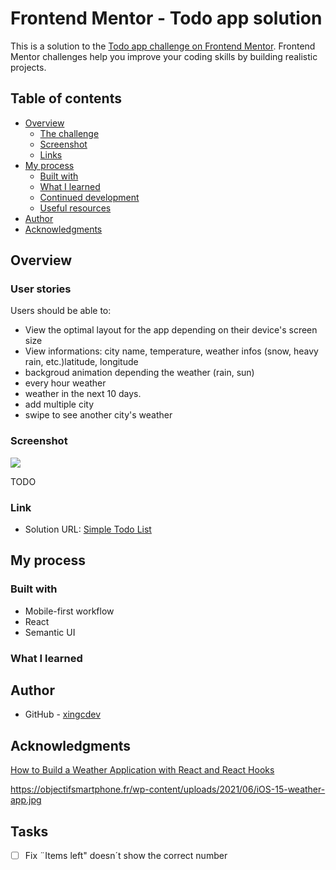 # Frontend Mentor - Todo app solution

This is a solution to the [Todo app challenge on Frontend Mentor](https://www.frontendmentor.io/challenges/todo-app-Su1_KokOW). Frontend Mentor challenges help you improve your coding skills by building realistic projects.

## Table of contents

- [Overview](#overview)
  - [The challenge](#user-stories)
  - [Screenshot](#screenshot)
  - [Links](#links)
- [My process](#my-process)
  - [Built with](#built-with)
  - [What I learned](#what-i-learned)
  - [Continued development](#continued-development)
  - [Useful resources](#useful-resources)
- [Author](#author)
- [Acknowledgments](#acknowledgments)

## Overview

### User stories

Users should be able to:

- View the optimal layout for the app depending on their device's screen size
- View informations: city name, temperature, weather infos (snow, heavy rain, etc.)latitude, longitude
- backgroud animation depending the weather (rain, sun)
- every hour weather
- weather in the next 10 days.
- add multiple city
- swipe to see another city's weather

### Screenshot

![](./screenshot.jpg)

TODO

### Link

- Solution URL: [Simple Todo List](https://xingcdev.github.io/simple-to-do-list/)

## My process

### Built with

- Mobile-first workflow
- React
- Semantic UI

### What I learned

## Author

- GitHub - [xingcdev](https://github.com/xingcdev)

## Acknowledgments

[How to Build a Weather Application with React and React Hooks](https://www.freecodecamp.org/news/learn-react-by-building-a-weather-app/)

https://objectifsmartphone.fr/wp-content/uploads/2021/06/iOS-15-weather-app.jpg

## Tasks

- [ ] Fix ¨Items left" doesn´t show the correct number
